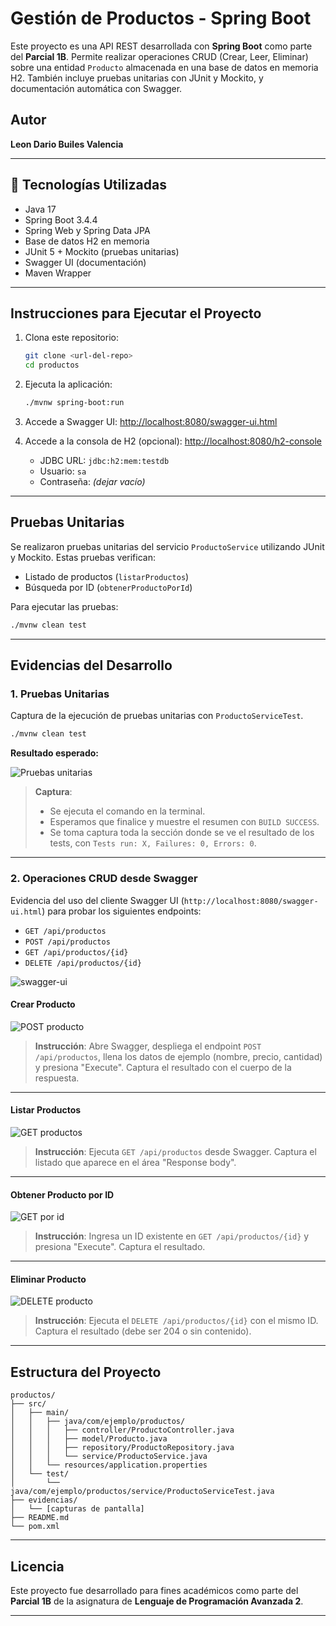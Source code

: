 # Gestión de Productos - Spring Boot

Este proyecto es una API REST desarrollada con **Spring Boot** como parte del **Parcial 1B**. Permite realizar operaciones CRUD (Crear, Leer, Eliminar) sobre una entidad `Producto` almacenada en una base de datos en memoria H2. También incluye pruebas unitarias con JUnit y Mockito, y documentación automática con Swagger.

## Autor
**Leon Dario Builes Valencia**

---

## 🔧 Tecnologías Utilizadas

- Java 17
- Spring Boot 3.4.4
- Spring Web y Spring Data JPA
- Base de datos H2 en memoria
- JUnit 5 + Mockito (pruebas unitarias)
- Swagger UI (documentación)
- Maven Wrapper

---

## Instrucciones para Ejecutar el Proyecto

1. Clona este repositorio:
   ```bash
   git clone <url-del-repo>
   cd productos
   ```

2. Ejecuta la aplicación:
   ```bash
   ./mvnw spring-boot:run
   ```

3. Accede a Swagger UI:
   [http://localhost:8080/swagger-ui.html](http://localhost:8080/swagger-ui.html)

4. Accede a la consola de H2 (opcional):
   [http://localhost:8080/h2-console](http://localhost:8080/h2-console)
   - JDBC URL: `jdbc:h2:mem:testdb`
   - Usuario: `sa`
   - Contraseña: *(dejar vacío)*

---

## Pruebas Unitarias

Se realizaron pruebas unitarias del servicio `ProductoService` utilizando JUnit y Mockito. Estas pruebas verifican:

- Listado de productos (`listarProductos`)
- Búsqueda por ID (`obtenerProductoPorId`)

Para ejecutar las pruebas:
```bash
./mvnw clean test
```

---

## Evidencias del Desarrollo

### 1. Pruebas Unitarias

Captura de la ejecución de pruebas unitarias con `ProductoServiceTest`.

```bash
./mvnw clean test
```

 **Resultado esperado:**

![Pruebas unitarias](evidencias/pruebas-unitarias.png)

>  **Captura**: 
> - Se ejecuta el comando en la terminal.
> - Esperamos que finalice y muestre el resumen con `BUILD SUCCESS`.
> - Se toma captura toda la sección donde se ve el resultado de los tests, con `Tests run: X, Failures: 0, Errors: 0`.

---

### 2. Operaciones CRUD desde Swagger

Evidencia del uso del cliente Swagger UI (`http://localhost:8080/swagger-ui.html`) para probar los siguientes endpoints:

- `GET /api/productos`
- `POST /api/productos`
- `GET /api/productos/{id}`
- `DELETE /api/productos/{id}`

![swagger-ui](evidencias/swagger-ui.png)

#### Crear Producto

![POST producto](evidencias/swagger-post-producto.png)

> **Instrucción**: Abre Swagger, despliega el endpoint `POST /api/productos`, llena los datos de ejemplo (nombre, precio, cantidad) y presiona "Execute". Captura el resultado con el cuerpo de la respuesta.

---

#### Listar Productos

![GET productos](evidencias/swagger-get-productos.png)

> **Instrucción**: Ejecuta `GET /api/productos` desde Swagger. Captura el listado que aparece en el área "Response body".

---

#### Obtener Producto por ID

![GET por id](evidencias/swagger-get-por-id.png)

> **Instrucción**: Ingresa un ID existente en `GET /api/productos/{id}` y presiona "Execute". Captura el resultado.

---

#### Eliminar Producto

![DELETE producto](evidencias/swagger-delete-producto.png)

> **Instrucción**: Ejecuta el `DELETE /api/productos/{id}` con el mismo ID. Captura el resultado (debe ser 204 o sin contenido).

---

## Estructura del Proyecto

```
productos/
├── src/
│   ├── main/
│   │   ├── java/com/ejemplo/productos/
│   │   │   ├── controller/ProductoController.java
│   │   │   ├── model/Producto.java
│   │   │   ├── repository/ProductoRepository.java
│   │   │   └── service/ProductoService.java
│   │   └── resources/application.properties
│   └── test/
│       └── java/com/ejemplo/productos/service/ProductoServiceTest.java
├── evidencias/
│   └── [capturas de pantalla]
├── README.md
└── pom.xml
```

---

## Licencia

Este proyecto fue desarrollado para fines académicos como parte del **Parcial 1B** de la asignatura de **Lenguaje de Programación Avanzada 2**.

---

